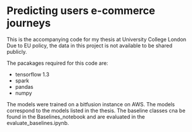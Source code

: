 # Predicting users e-commerce journeys
This is the accompanying code for my thesis at University College London
Due to EU policy, the data in this project is not available to be shared publicly.

The pacakages required for this code are:
* tensorflow 1.3
* spark
* pandas
* numpy

The models were trained on a bitfusion instance on AWS. The models correspond to the models listed in the thesis.
The baseline classes cna be found in the Baselines_notebook and are evaluated in the evaluate_baselines.ipynb.
